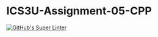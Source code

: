 # ICS3U-Assignment-05-CPP

[![GitHub's Super Linter](https://github.com/Samuel-Webster-178/ICS3U-Assignment-05-CPP/workflows/GitHub's%20Super%20Linter/badge.svg)](https://github.com/Samuel-Webster-178/ICS3U-Assignment-05-CPP/actions)
